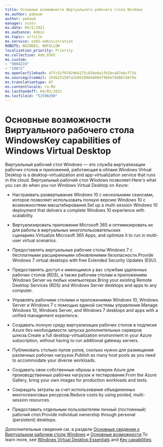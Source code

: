 ```yaml
---
title: Основные возможности Виртуального рабочего стола Windows
ms.author: pebaum
author: pebaum
manager: scotv
ms.date: 04/5/2021
ms.audience: Admin
ms.topic: article
ms.service: o365-administration
ROBOTS: NOINDEX, NOFOLLOW
localization_priority: Priority
ms.collection: Adm_O365
ms.custom:
- "9004219"
- "10872"
ms.openlocfilehash: 47fc51f9742964175c826e6e1fb1bca87e6cf71b
ms.sourcegitcommit: 254b25150fa326628084d08479b0e7dd8b7d479a
ms.translationtype: HT
ms.contentlocale: ru-RU
ms.lasthandoff: 04/05/2021
ms.locfileid: "51590290"
---
```

# <a name="key-capabilities-of-windows-virtual-desktop"></a><span data-ttu-id="e7eca-102">Основные возможности Виртуального рабочего стола Windows</span><span class="sxs-lookup"><span data-stu-id="e7eca-102">Key capabilities of Windows Virtual Desktop</span></span>


<span data-ttu-id="e7eca-103">Виртуальный рабочий стол Windows — это служба виртуализации рабочих столов и приложений, работающая в облаке.</span><span class="sxs-lookup"><span data-stu-id="e7eca-103">Windows Virtual Desktop is a desktop-virtualization and app-virtualization service that runs in the cloud.</span></span> <span data-ttu-id="e7eca-104">Виртуальный рабочий стол Windows позволяет:</span><span class="sxs-lookup"><span data-stu-id="e7eca-104">Here's what you can do when you run Windows Virtual Desktop on Azure:</span></span>

- <span data-ttu-id="e7eca-105">Настраивать развертывание Windows 10 с несколькими сеансами, которое позволяет использовать полную версию Windows 10 с возможностями масштабирования.</span><span class="sxs-lookup"><span data-stu-id="e7eca-105">Set up a multi-session Windows 10 deployment that delivers a complete Windows 10 experience with scalability.</span></span>

- <span data-ttu-id="e7eca-106">Виртуализировать приложения Microsoft 365 и оптимизировать их для работы в виртуальных многопользовательских сценариях.</span><span class="sxs-lookup"><span data-stu-id="e7eca-106">Virtualize Microsoft 365 Apps, and optimize it to run in multi-user virtual scenarios.</span></span>

- <span data-ttu-id="e7eca-107">Предоставлять виртуальные рабочие столы Windows 7 с бесплатными расширенными обновлениями безопасности.</span><span class="sxs-lookup"><span data-stu-id="e7eca-107">Provide Windows 7 virtual desktops with free Extended Security Updates (ESU).</span></span>

- <span data-ttu-id="e7eca-108">Предоставлять доступ к имеющимся у вас службам удаленных рабочих столов (RDS), а также рабочим столам и приложениям Windows Server на любых компьютерах.</span><span class="sxs-lookup"><span data-stu-id="e7eca-108">Bring your existing Remote Desktop Services (RDS) and Windows Server desktops and apps to any computer.</span></span>

- <span data-ttu-id="e7eca-109">Управлять рабочими столами и приложениями Windows 10, Windows Server и Windows 7 с помощью единой системы управления.</span><span class="sxs-lookup"><span data-stu-id="e7eca-109">Manage Windows 10, Windows Server, and Windows 7 desktops and apps with a unified management experience.</span></span> 

- <span data-ttu-id="e7eca-110">Создавать полную среду виртуализации рабочих столов в подписке Azure без необходимости запуска дополнительных серверов шлюза.</span><span class="sxs-lookup"><span data-stu-id="e7eca-110">Create a full desktop-virtualization environment in your Azure subscription, without having to run additional gateway servers.</span></span>

- <span data-ttu-id="e7eca-111">Публиковать столько пулов узлов, сколько нужно для размещения различных рабочих нагрузок.</span><span class="sxs-lookup"><span data-stu-id="e7eca-111">Publish as many host pools as you need to accommodate your diverse workloads.</span></span>

- <span data-ttu-id="e7eca-112">Создавать свои собственные образы в галерее Azure для производственных рабочих нагрузок и тестирования.</span><span class="sxs-lookup"><span data-stu-id="e7eca-112">From the Azure Gallery, bring your own images for production workloads and tests.</span></span> 

- <span data-ttu-id="e7eca-113">Сокращать затраты за счет использования объединенных многосеансовых ресурсов.</span><span class="sxs-lookup"><span data-stu-id="e7eca-113">Reduce costs by using pooled, multi-session resources.</span></span> 

- <span data-ttu-id="e7eca-114">Предоставить отдельным пользователям личный (постоянный) рабочий стол.</span><span class="sxs-lookup"><span data-stu-id="e7eca-114">Provide individual ownership through personal (persistent) desktops.</span></span>

<span data-ttu-id="e7eca-115">Дополнительные сведения см. в разделе [Основные сведения о Виртуальном рабочем столе Windows](https://go.microsoft.com/fwlink/?linkid=2127033) и [Основные возможности](https://docs.microsoft.com/azure/virtual-desktop/overview#key-capabilities).</span><span class="sxs-lookup"><span data-stu-id="e7eca-115">To learn more, see [Windows Virtual Desktop Essentials](https://go.microsoft.com/fwlink/?linkid=2127033) and [Key capabilities](https://docs.microsoft.com/azure/virtual-desktop/overview#key-capabilities).</span></span>